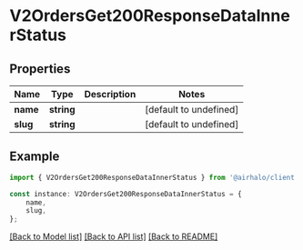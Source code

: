# V2OrdersGet200ResponseDataInnerStatus


## Properties

Name | Type | Description | Notes
------------ | ------------- | ------------- | -------------
**name** | **string** |  | [default to undefined]
**slug** | **string** |  | [default to undefined]

## Example

```typescript
import { V2OrdersGet200ResponseDataInnerStatus } from '@airhalo/client';

const instance: V2OrdersGet200ResponseDataInnerStatus = {
    name,
    slug,
};
```

[[Back to Model list]](../README.md#documentation-for-models) [[Back to API list]](../README.md#documentation-for-api-endpoints) [[Back to README]](../README.md)
